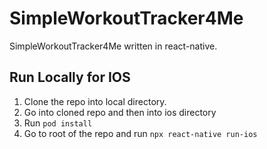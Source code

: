 # SimpleWorkoutTracker4Me
SimpleWorkoutTracker4Me written in react-native.

## Run Locally for IOS

1. Clone the repo into local directory.
2. Go into cloned repo and then into ios directory
3. Run `pod install`
4. Go to root of the repo and run `npx react-native run-ios`

